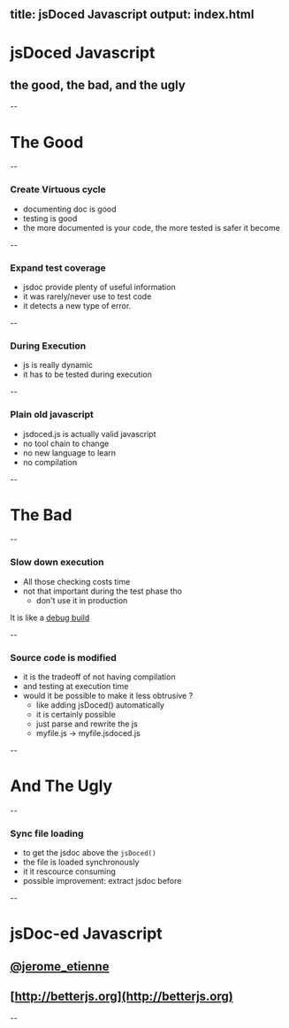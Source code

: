 title: jsDoced Javascript
output: index.html
--

# jsDoced Javascript
## the good, the bad, and the ugly

--

# The Good

--

### Create Virtuous cycle

* documenting doc is good
* testing is good
* the more documented is your code, the more tested is safer it become

--

### Expand test coverage

* jsdoc provide plenty of useful information
* it was rarely/never use to test code
* it detects a new type of error.

--

### During Execution

* js is really dynamic
* it has to be tested during execution

--

### Plain old javascript

* jsdoced.js is actually valid javascript
* no tool chain to change
* no new language to learn
* no compilation

--

# The Bad

--

### Slow down execution

* All those checking costs time
* not that important during the test phase tho
  * don't use it in production

It is like a [debug build](http://vinayakgarg.wordpress.com/2012/03/31/difference-between-debug-build-and-release-build/)

--

### Source code is modified

* it is the tradeoff of not having compilation
* and testing at execution time
* would it be possible to make it less obtrusive ?
  * like adding jsDoced() automatically
  * it is certainly possible
  * just parse and rewrite the js
  * myfile.js -> myfile.jsdoced.js




--

# And The Ugly

--

### Sync file loading

* to get the jsdoc above the ```jsDoced()```
* the file is loaded synchronously
* it it rescource consuming
* possible improvement: extract jsdoc before


--

# jsDoc-ed Javascript

## [@jerome_etienne](http://twitter.com/jerome_etienne)
## [http://betterjs.org](http://betterjs.org)

--

